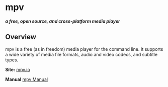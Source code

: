 # mpv
***a free, open source, and cross-platform media player***

## Overview
mpv is a free (as in freedom) media player for the command line.
It supports a wide variety of media file formats, audio and video codecs, and subtitle types. 

**Site:** [mpv.io](https://mpv.io/)

**Manual** [mpv Manual](https://mpv.io/manual/master/)
